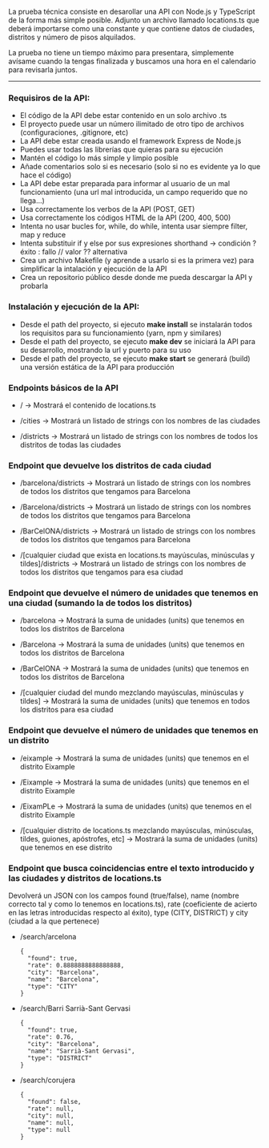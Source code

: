 La prueba técnica consiste en desarollar una API con Node.js y TypeScript de la forma más simple posible. Adjunto un archivo llamado locations.ts que deberá importarse como una constante y que contiene datos de ciudades, distritos y número de pisos alquilados.

La prueba no tiene un tiempo máximo para presentara, simplemente avísame cuando la tengas finalizada y buscamos una hora en el calendario para revisarla juntos.



---



### Requisiros de la API:

- El código de la API debe estar contenido en un solo archivo .ts
- El proyecto puede usar un número ilimitado de otro tipo de archivos (configuraciones, .gitignore, etc)
- La API debe estar creada usando el framework Express de Node.js
- Puedes usar todas las librerías que quieras para su ejecución
- Mantén el código lo más simple y limpio posible
- Añade comentarios solo si es necesario (solo si no es evidente ya lo que hace el código)
- La API debe estar preparada para informar al usuario de un mal funcionamiento (una url mal introducida, un campo requerido que no llega...)
- Usa correctamente los verbos de la API (POST, GET)
- Usa correctamente los códigos HTML de la API (200, 400, 500)
- Intenta no usar bucles for, while, do while, intenta usar siempre filter, map y reduce
- Intenta substituir if y else por sus expresiones shorthand -> condición ? éxito : fallo // valor ?? alternativa
- Crea un archivo Makefile (y aprende a usarlo si es la primera vez) para simplificar la intalación y ejecución de la API
- Crea un repositorio público desde donde me pueda descargar la API y probarla



### Instalación y ejecución de la API:

- Desde el path del proyecto, si ejecuto **make install** se instalarán todos los requisitos para su funcionamiento (yarn, npm y similares)
- Desde el path del proyecto, se ejecuto **make dev** se iniciará la API para su desarrollo, mostrando la url y puerto para su uso
- Desde el path del proyecto, se ejecuto **make start** se generará (build) una versión estática de la API para producción



### Endpoints básicos de la API

- / -> Mostrará el contenido de locations.ts

- /cities -> Mostrará un listado de strings con los nombres de las ciudades

- /districts -> Mostrará un listado de strings con los nombres de todos los distritos de todas las ciudades



### Endpoint que devuelve los distritos de cada ciudad

- /barcelona/districts -> Mostrará un listado de strings con los nombres de todos los distritos que tengamos para Barcelona

- /Barcelona/districts -> Mostrará un listado de strings con los nombres de todos los distritos que tengamos para Barcelona

- /BarCelONA/districts -> Mostrará un listado de strings con los nombres de todos los distritos que tengamos para Barcelona

- /[cualquier ciudad que exista en locations.ts mayúsculas, minúsculas y tildes]/districts -> Mostrará un listado de strings con los nombres de todos los distritos que tengamos para esa ciudad



### Endpoint que devuelve el número de unidades que tenemos en una ciudad (sumando la de todos los distritos)

- /barcelona -> Mostrará la suma de unidades (units) que tenemos en todos los distritos de Barcelona

- /Barcelona -> Mostrará la suma de unidades (units) que tenemos en todos los distritos de Barcelona

- /BarCelONA -> Mostrará la suma de unidades (units) que tenemos en todos los distritos de Barcelona

- /[cualquier ciudad del mundo mezclando mayúsculas, minúsculas y tildes] -> Mostrará la suma de unidades (units) que tenemos en todos los distritos para esa ciudad



### Endpoint que devuelve el número de unidades que tenemos en un distrito

- /eixample -> Mostrará la suma de unidades (units) que tenemos en el distrito Eixample

- /Eixample -> Mostrará la suma de unidades (units) que tenemos en el distrito Eixample

- /EixamPLe -> Mostrará la suma de unidades (units) que tenemos en el distrito Eixample

- /[cualquier distrito de locations.ts mezclando mayúsculas, minúsculas, tildes, guiones, apóstrofes, etc] -> Mostrará la suma de unidades (units) que tenemos en ese distrito



### Endpoint que busca coincidencias entre el texto introducido y las ciudades y distritos de locations.ts

Devolverá un JSON con los campos found (true/false), name (nombre correcto tal y como lo tenemos en locations.ts), rate (coeficiente de acierto en las letras introducidas respecto al éxito), type (CITY, DISTRICT) y city (ciudad a la que pertenece)

- /search/arcelona

  ```
  {
    "found": true,
    "rate": 0.8888888888888888,
    "city": "Barcelona",
    "name": "Barcelona",
    "type": "CITY"
  }
  ```

  

- /search/Barri Sarrià-Sant Gervasi

  ```
  {
    "found": true,
    "rate": 0.76,
    "city": "Barcelona",
    "name": "Sarrià-Sant Gervasi",
    "type": "DISTRICT"
  }
  ```

  

- /search/corujera

  ```
  {
    "found": false,
    "rate": null,
    "city": null,
    "name": null,
    "type": null
  }
  ```

  